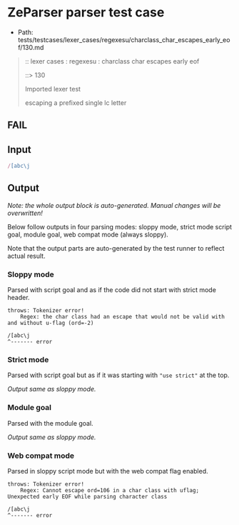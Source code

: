 # ZeParser parser test case

- Path: tests/testcases/lexer_cases/regexesu/charclass_char_escapes_early_eof/130.md

> :: lexer cases : regexesu : charclass char escapes early eof
>
> ::> 130
>
> Imported lexer test
>
> escaping a prefixed single lc letter

## FAIL

## Input

`````js
/[abc\j
`````

## Output

_Note: the whole output block is auto-generated. Manual changes will be overwritten!_

Below follow outputs in four parsing modes: sloppy mode, strict mode script goal, module goal, web compat mode (always sloppy).

Note that the output parts are auto-generated by the test runner to reflect actual result.

### Sloppy mode

Parsed with script goal and as if the code did not start with strict mode header.

`````
throws: Tokenizer error!
    Regex: the char class had an escape that would not be valid with and without u-flag (ord=-2)

/[abc\j
^------- error
`````

### Strict mode

Parsed with script goal but as if it was starting with `"use strict"` at the top.

_Output same as sloppy mode._

### Module goal

Parsed with the module goal.

_Output same as sloppy mode._

### Web compat mode

Parsed in sloppy script mode but with the web compat flag enabled.

`````
throws: Tokenizer error!
    Regex: Cannot escape ord=106 in a char class with uflag; Unexpected early EOF while parsing character class

/[abc\j
^------- error
`````

